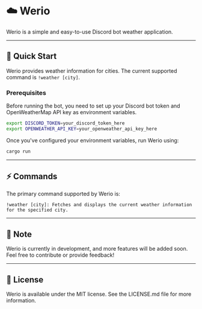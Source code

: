 # ☁️ Werio

Werio is a simple and easy-to-use Discord bot weather application.

---

## 🚀 Quick Start

Werio provides weather information for cities. The current supported command is `!weather [city]`.

### Prerequisites

Before running the bot, you need to set up your Discord bot token and OpenWeatherMap API key as environment variables.

```bash
export DISCORD_TOKEN=your_discord_token_here
export OPENWEATHER_API_KEY=your_openweather_api_key_here
```

Once you've configured your environment variables, run Werio using:

```bash
cargo run
```

---

## ⚡️ Commands

The primary command supported by Werio is:

    !weather [city]: Fetches and displays the current weather information for the specified city.

---

## 📝 Note

Werio is currently in development, and more features will be added soon. Feel free to contribute or provide feedback!

---

## 📜 License

Werio is available under the MIT license. See the LICENSE.md file for more information.